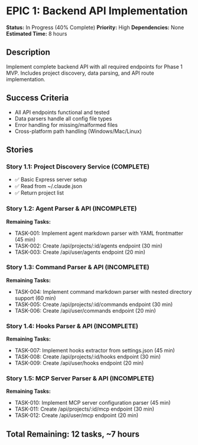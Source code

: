 # EPIC 1: Backend API Implementation

**Status:** In Progress (40% Complete)
**Priority:** High
**Dependencies:** None
**Estimated Time:** 8 hours

## Description
Implement complete backend API with all required endpoints for Phase 1 MVP. Includes project discovery, data parsing, and API route implementation.

## Success Criteria
- All API endpoints functional and tested
- Data parsers handle all config file types
- Error handling for missing/malformed files
- Cross-platform path handling (Windows/Mac/Linux)

## Stories

### Story 1.1: Project Discovery Service (COMPLETE)
- ✅ Basic Express server setup
- ✅ Read from ~/.claude.json
- ✅ Return project list

### Story 1.2: Agent Parser & API (INCOMPLETE)
**Remaining Tasks:**
- TASK-001: Implement agent markdown parser with YAML frontmatter (45 min)
- TASK-002: Create /api/projects/:id/agents endpoint (30 min)
- TASK-003: Create /api/user/agents endpoint (20 min)

### Story 1.3: Command Parser & API (INCOMPLETE)
**Remaining Tasks:**
- TASK-004: Implement command markdown parser with nested directory support (60 min)
- TASK-005: Create /api/projects/:id/commands endpoint (30 min)
- TASK-006: Create /api/user/commands endpoint (20 min)

### Story 1.4: Hooks Parser & API (INCOMPLETE)
**Remaining Tasks:**
- TASK-007: Implement hooks extractor from settings.json (45 min)
- TASK-008: Create /api/projects/:id/hooks endpoint (30 min)
- TASK-009: Create /api/user/hooks endpoint (20 min)

### Story 1.5: MCP Server Parser & API (INCOMPLETE)
**Remaining Tasks:**
- TASK-010: Implement MCP server configuration parser (45 min)
- TASK-011: Create /api/projects/:id/mcp endpoint (30 min)
- TASK-012: Create /api/user/mcp endpoint (20 min)

## Total Remaining: 12 tasks, ~7 hours

